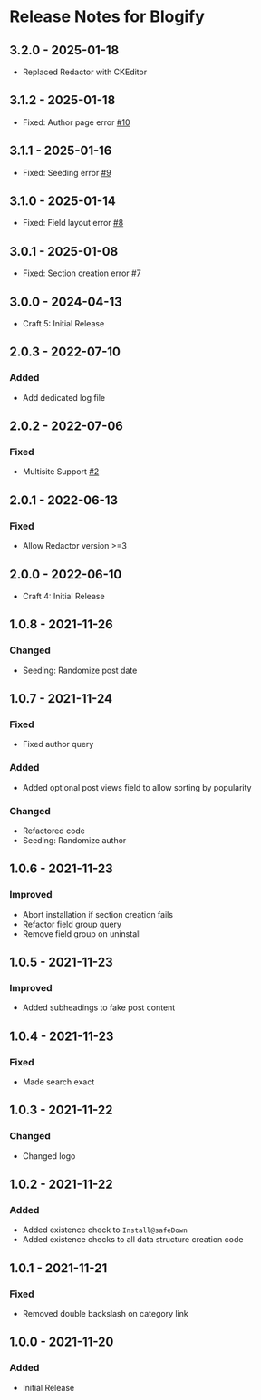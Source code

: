 # Release Notes for Blogify

## 3.2.0 - 2025-01-18
- Replaced Redactor with CKEditor

## 3.1.2 - 2025-01-18
- Fixed: Author page error [#10](https://github.com/matfish2/craft-blogify/issues/10)

## 3.1.1 - 2025-01-16
- Fixed: Seeding error [#9](https://github.com/matfish2/craft-blogify/issues/9)

## 3.1.0 - 2025-01-14
- Fixed: Field layout error [#8](https://github.com/matfish2/craft-blogify/issues/8)

## 3.0.1 - 2025-01-08
- Fixed: Section creation error [#7](https://github.com/matfish2/craft-blogify/issues/7)

## 3.0.0 - 2024-04-13
- Craft 5: Initial Release

## 2.0.3 - 2022-07-10
### Added
- Add dedicated log file

## 2.0.2 - 2022-07-06
### Fixed
- Multisite Support [#2](https://github.com/matfish2/craft-blogify/issues/2)

## 2.0.1 - 2022-06-13
### Fixed
- Allow Redactor version >=3

## 2.0.0 - 2022-06-10
- Craft 4: Initial Release

## 1.0.8 - 2021-11-26
### Changed
- Seeding: Randomize post date

## 1.0.7 - 2021-11-24
### Fixed 
- Fixed author query

### Added
- Added optional post views field to allow sorting by popularity

### Changed
- Refactored code
- Seeding: Randomize author

## 1.0.6 - 2021-11-23
### Improved
- Abort installation if section creation fails 
- Refactor field group query
- Remove field group on uninstall

## 1.0.5 - 2021-11-23
### Improved
- Added subheadings to fake post content

## 1.0.4 - 2021-11-23
### Fixed
- Made search exact

## 1.0.3 - 2021-11-22
### Changed
- Changed logo

## 1.0.2 - 2021-11-22
### Added
- Added existence check to `Install@safeDown`
- Added existence checks to all data structure creation code

## 1.0.1 - 2021-11-21
### Fixed
- Removed double backslash on category link 

## 1.0.0 - 2021-11-20
### Added
- Initial Release
